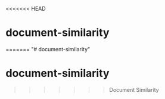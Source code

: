<<<<<<< HEAD
# document-similarity
=======
"# document-similarity" 
# document-similarity
>>>>>>> Document Similarity
